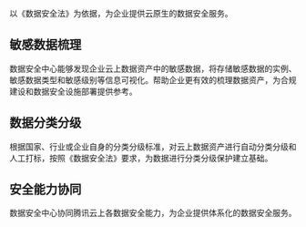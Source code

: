 
以《数据安全法》为依据，为企业提供云原生的数据安全服务。

## 敏感数据梳理
数据安全中心能够发现企业云上数据资产中的敏感数据，将存储敏感数据的实例、敏感数据类型和敏感级别等信息可视化。帮助企业更有效的梳理数据资产，为合规建设和数据安全设施部署提供参考。

## 数据分类分级
根据国家、行业或企业自身的分类分级标准，对云上数据资产进行自动分类分级和人工打标，按照《数据安全法》要求，为数据进行分类分级保护建立基础。

## 安全能力协同
数据安全中心协同腾讯云上各数据安全能力，为企业提供体系化的数据安全服务。
